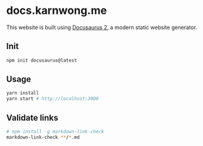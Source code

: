 # docs.karnwong.me

This website is built using [Docusaurus 2](https://docusaurus.io/), a modern static website generator.

## Init

```bash
npm init docusaurus@latest
```

## Usage

```bash
yarn install
yarn start # http://localhost:3000
```

## Validate links

```bash
# npm install -g markdown-link-check
markdown-link-check **/*.md
```
